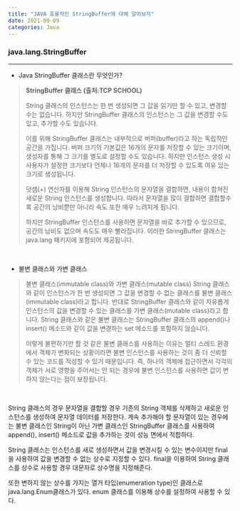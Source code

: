 ```yaml
---
title: "JAVA 효율적인 StringBuffer에 대해 알아보자"
date: 2021-09-09
categories: Java
---
```

### java.lang.StringBuffer

---

* Java StringBuffer 클래스란 무엇인가?

> __StringBuffer 클래스 (출처:TCP SCHOOL)__
>
>String 클래스의 인스턴스는 한 번 생성되면 그 값을 읽기만 할 수 있고, 변경할 수는 없습니다.
하지만 StringBuffer 클래스의 인스턴스는 그 값을 변경할 수도 있고, 추가할 수도 있습니다.
>
>이를 위해 StringBuffer 클래스는 내부적으로 버퍼(buffer)라고 하는 독립적인 공간을 가집니다.
버퍼 크기의 기본값은 16개의 문자를 저장할 수 있는 크기이며, 생성자를 통해 그 크기를 별도로 설정할 수도 있습니다.
하지만 인스턴스 생성 시 사용자가 설정한 크기보다 언제나 16개의 문자를 더 저장할 수 있도록 여유 있는 크기로 생성됩니다.
>
>덧셈(+) 연산자를 이용해 String 인스턴스의 문자열을 결합하면, 내용이 합쳐진 새로운 String 인스턴스를 생성합니다.
따라서 문자열을 많이 결합하면 결합할수록 공간의 낭비뿐만 아니라 속도 또한 매우 느려지게 됩니다.
>
>하지만 StringBuffer 인스턴스를 사용하면 문자열을 바로 추가할 수 있으므로, 공간의 낭비도 없으며 속도도 매우 빨라집니다.
이러한 StringBuffer 클래스는 java.lang 패키지에 포함되어 제공됩니다.  
>
<br>

* 불변 클래스와 가변 클래스

>불변 클래스(immutable class)와 가변 클래스(mutable class)
String 클래스와 같이 인스턴스가 한 번 생성되면 그 값을 변경할 수 없는 클래스를 불변 클래스(immutable class)라고 합니다.
반대로 StringBuffer 클래스와 같이 자유롭게 인스턴스의 값을 변경할 수 있는 클래스를 가변 클래스(mutable class)라고 합니다.
String 클래스와 같은 불변 클래스는 StringBuffer 클래스의 append()나 insert() 메소드와 같이 값을 변경하는 set 메소드를 포함하지 않습니다.
>
>이렇게 불편하기만 할 것 같은 불변 클래스를 사용하는 이유는 멀티 스레드 환경에서 객체가 변화되는 상황이라면 불변 인스턴스를 사용하는 것이 좀 더 신뢰할 수 있는 코드를 작성할 수 있기 때문입니다.
즉, 하나의 객체에 접근하면서 각각의 객체가 서로 영향을 주어서는 안 되는 경우에 불변 인스턴스를 사용하면 값이 변하지 않는다는 점이 보장됩니다.

<br>

String 클래스의 경우 문자열을 결합할 경우 기존의 String 객체를 삭제하고 새로운 인스턴스를 생성하여 문자열 데이터를 저장한다. 계속 추가해야 할 문자열이 있는 경우에는 불변 클래스인 String이 아닌 가변 클래스인 StringBuffer 클래스를 사용하여 append(), insert() 메소드로 값을 추가하는 것이 성능 면에서 적합하다.

String 클래스는 인스턴스를 새로 생성하면서 값을 변경시킬 수 있는 변수이지만 final을 사용하여 값을 변경할 수 없는 상수로 지정할 수 있다.
final을 이용하여 String 클래스를 상수로 사용할 경우 대문자로 상수명을 지정해준다.  

또한 변하지 않는 상수를 가지는 열거 타입(enumeration type)인 클래스로 java.lang.Enum클래스가 있다. enum 클래스를 이용해 상수를 설정하여 사용할 수 있다.
